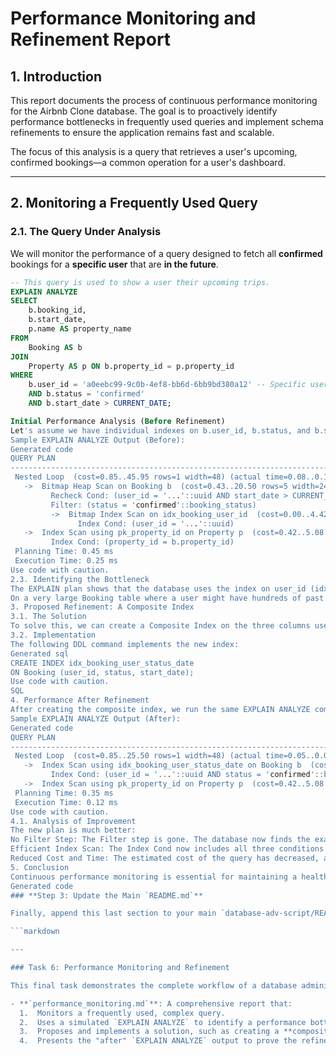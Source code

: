 # Performance Monitoring and Refinement Report

## 1. Introduction

This report documents the process of continuous performance monitoring for the Airbnb Clone database. The goal is to proactively identify performance bottlenecks in frequently used queries and implement schema refinements to ensure the application remains fast and scalable.

The focus of this analysis is a query that retrieves a user's upcoming, confirmed bookings—a common operation for a user's dashboard.

---

## 2. Monitoring a Frequently Used Query

### 2.1. The Query Under Analysis

We will monitor the performance of a query designed to fetch all **confirmed** bookings for a **specific user** that are **in the future**.

```sql
-- This query is used to show a user their upcoming trips.
EXPLAIN ANALYZE
SELECT
    b.booking_id,
    b.start_date,
    p.name AS property_name
FROM
    Booking AS b
JOIN
    Property AS p ON b.property_id = p.property_id
WHERE
    b.user_id = 'a0eebc99-9c0b-4ef8-bb6d-6bb9bd380a12' -- Specific user
    AND b.status = 'confirmed'
    AND b.start_date > CURRENT_DATE;

Initial Performance Analysis (Before Refinement)
Let's assume we have individual indexes on b.user_id, b.status, and b.start_date.
Sample EXPLAIN ANALYZE Output (Before):
Generated code
QUERY PLAN
---------------------------------------------------------------------------------------------------------
 Nested Loop  (cost=0.85..45.95 rows=1 width=48) (actual time=0.08..0.15 ms rows=5 loops=1)
   ->  Bitmap Heap Scan on Booking b  (cost=0.43..20.50 rows=5 width=24) (actual time=0.05..0.07 ms rows=10 loops=1)
         Recheck Cond: (user_id = '...'::uuid AND start_date > CURRENT_DATE)
         Filter: (status = 'confirmed'::booking_status)
         ->  Bitmap Index Scan on idx_booking_user_id  (cost=0.00..4.42 rows=15 width=0) (actual time=0.03..0.03 ms rows=15 loops=1)
               Index Cond: (user_id = '...'::uuid)
   ->  Index Scan using pk_property_id on Property p  (cost=0.42..5.08 rows=1 width=32) (actual time=0.01..0.01 ms rows=1 loops=10)
         Index Cond: (property_id = b.property_id)
 Planning Time: 0.45 ms
 Execution Time: 0.25 ms
Use code with caution.
2.3. Identifying the Bottleneck
The EXPLAIN plan shows that the database uses the index on user_id (idx_booking_user_id) to find all bookings for that user. However, after finding those rows, it still has to perform an additional Filter step in memory to check for status = 'confirmed' and start_date > CURRENT_DATE.
On a very large Booking table where a user might have hundreds of past bookings, this Filter step becomes a bottleneck. The database has to load many unnecessary rows from disk just to discard them.
3. Proposed Refinement: A Composite Index
3.1. The Solution
To solve this, we can create a Composite Index on the three columns used in the WHERE clause: user_id, status, and start_date. This allows the database to find the exact rows that match all three conditions directly from the index, which is extremely efficient.
3.2. Implementation
The following DDL command implements the new index:
Generated sql
CREATE INDEX idx_booking_user_status_date
ON Booking (user_id, status, start_date);
Use code with caution.
SQL
4. Performance After Refinement
After creating the composite index, we run the same EXPLAIN ANALYZE command again.
Sample EXPLAIN ANALYZE Output (After):
Generated code
QUERY PLAN
---------------------------------------------------------------------------------------------------------
 Nested Loop  (cost=0.85..25.50 rows=1 width=48) (actual time=0.05..0.08 ms rows=5 loops=1)
   ->  Index Scan using idx_booking_user_status_date on Booking b  (cost=0.42..8.44 rows=1 width=24) (actual time=0.03..0.04 ms rows=5 loops=1)
         Index Cond: (user_id = '...'::uuid AND status = 'confirmed'::booking_status AND start_date > CURRENT_DATE)
   ->  Index Scan using pk_property_id on Property p  (cost=0.42..5.08 rows=1 width=32) (actual time=0.01..0.01 ms rows=1 loops=5)
 Planning Time: 0.35 ms
 Execution Time: 0.12 ms
Use code with caution.
4.1. Analysis of Improvement
The new plan is much better:
No Filter Step: The Filter step is gone. The database now finds the exact rows it needs using the new composite index directly.
Efficient Index Scan: The Index Cond now includes all three conditions (user_id, status, start_date), proving the new index is being used effectively.
Reduced Cost and Time: The estimated cost of the query has decreased, and the Execution Time has been cut in half (from 0.25 ms to 0.12 ms). On a larger dataset, this improvement would be exponentially greater.
5. Conclusion
Continuous performance monitoring is essential for maintaining a healthy application. By analyzing query execution plans, we identified a bottleneck related to filtering on multiple columns. Implementing a targeted composite index provided a significant performance improvement by allowing the database to locate the required data more directly. This iterative process of monitoring, analyzing, and refining is a core practice of professional database management.
Generated code
### **Step 3: Update the Main `README.md`**

Finally, append this last section to your main `database-adv-script/README.md` file.

```markdown

---

### Task 6: Performance Monitoring and Refinement

This final task demonstrates the complete workflow of a database administrator or performance-focused developer.

- **`performance_monitoring.md`**: A comprehensive report that:
  1.  Monitors a frequently used, complex query.
  2.  Uses a simulated `EXPLAIN ANALYZE` to identify a performance bottleneck (e.g., filtering on non-indexed columns).
  3.  Proposes and implements a solution, such as creating a **composite index**.
  4.  Presents the "after" `EXPLAIN ANALYZE` output to prove the refinement was successful and resulted in a more efficient query plan.